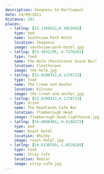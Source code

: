 ```yaml
---
description: Skegness to Hartlepool
date: 24/09/2021
distance: 291
places:
  - latlng: [53.1566822,0.3052845]
    type: bed
    name: Southview Park Hotel
    location: Skegness
    image: southview-park-hotel.jpg
  - latlng: [52.4931296,-4.7278283]
    type: food
    name: The Helm (Parkinsons Snack Bar)
    location: Cleethorpes
    image: the-helm.jpg
  - latlng: [53.6200312,0.1276713]
    type: food
    name: The Crown and Anchor
    location: Kilnsea
    image: the-crown-and-anchor.jpg
  - latlng: [53.6200312,0.1276713]
    type: drink
    name: The Headlands Cafe Bar
    location: Flamborough Head
    image: flamborough-head-lighthouse.jpg
  - latlng: [54.4898403,-0.6188223]
    type: bed
    name: Royal Hotel
    location: Whitby
    image: royal-hotel.jpg
  - latlng: [54.6130769,-1.0520284]
    type: food
    name: Stray Cafe
    location: Redcar
    image: stray-cafe.jpg
---
```

